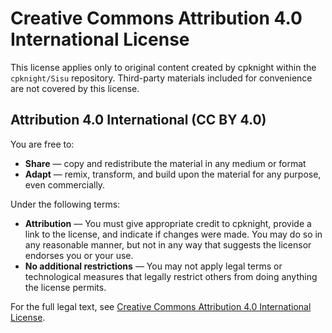 # Creative Commons Attribution 4.0 International License

This license applies only to original content created by cpknight within the `cpknight/Sisu` repository. Third-party materials included for convenience are not covered by this license.

## Attribution 4.0 International (CC BY 4.0)

You are free to:
- **Share** — copy and redistribute the material in any medium or format
- **Adapt** — remix, transform, and build upon the material
for any purpose, even commercially.

Under the following terms:
- **Attribution** — You must give appropriate credit to cpknight, provide a link to the license, and indicate if changes were made. You may do so in any reasonable manner, but not in any way that suggests the licensor endorses you or your use.
- **No additional restrictions** — You may not apply legal terms or technological measures that legally restrict others from doing anything the license permits.

For the full legal text, see [Creative Commons Attribution 4.0 International License](https://creativecommons.org/licenses/by/4.0/legalcode).